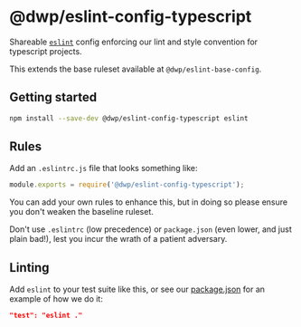 # @dwp/eslint-config-typescript

Shareable [`eslint`](http://eslint.org) config enforcing our lint and style convention for typescript projects.

This extends the base ruleset available at `@dwp/eslint-base-config`.

## Getting started

```sh
npm install --save-dev @dwp/eslint-config-typescript eslint
```

## Rules

Add an `.eslintrc.js` file that looks something like:

```js
module.exports = require('@dwp/eslint-config-typescript');
```

You can add your own rules to enhance this, but in doing so please ensure you don't weaken the baseline ruleset.

Don't use `.eslintrc` (low precedence) or `package.json` (even lower, and just plain bad!), lest you incur the wrath of a patient adversary.

## Linting

Add `eslint` to your test suite like this, or see our [package.json](package.json) for an example of how we do it:

```json
"test": "eslint ."
```

